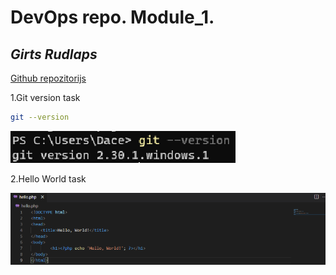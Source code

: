 # DevOps repo. Module_1.
## _Girts Rudlaps_

[Github repozitorijs](https://github.com/rudlaps/devops_basic_rudlaps)

1.Git version task
```sh
git --version
```
![GitVersion](git.png)

2.Hello World task

![Hello!](task.png)
